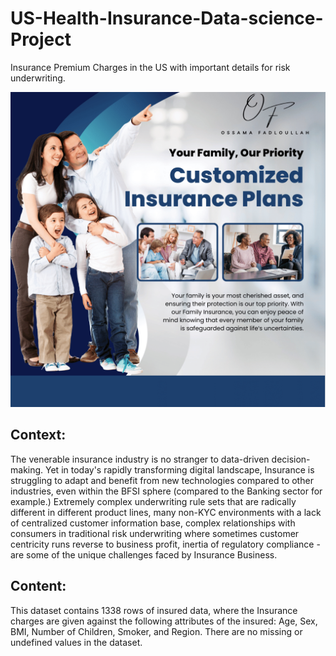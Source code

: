 # US-Health-Insurance-Data-science-Project
Insurance Premium Charges in the US with important details for risk underwriting.

![Alt Text](https://github.com/OssFad/US-Health-Insurance-Data-science-Project/blob/main/zBlue%20and%20White%20Modern%20Family%20Insurance.png)

## Context:
The venerable insurance industry is no stranger to data-driven decision-making. Yet in today's rapidly transforming digital landscape, Insurance is struggling to adapt and benefit from new technologies compared to other industries, even within the BFSI sphere (compared to the Banking sector for example.) Extremely complex underwriting rule sets that are radically different in different product lines, many non-KYC environments with a lack of centralized customer information base, complex relationships with consumers in traditional risk underwriting where sometimes customer centricity runs reverse to business profit, inertia of regulatory compliance - are some of the unique challenges faced by Insurance Business.

## Content:
This dataset contains 1338 rows of insured data, where the Insurance charges are given against the following attributes of the insured: Age, Sex, BMI, Number of Children, Smoker, and Region. There are no missing or undefined values in the dataset.
